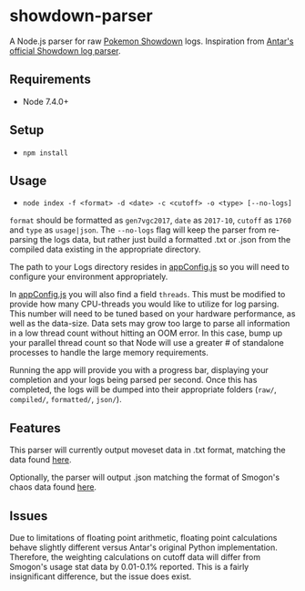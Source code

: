 # showdown-parser

A Node.js parser for raw [Pokemon Showdown](https://github.com/Zarel/Pokemon-Showdown) logs. Inspiration from [Antar's official Showdown log parser](https://github.com/Antar1011/Smogon-Usage-Stats).

## Requirements

* Node 7.4.0+

## Setup

* `npm install`

## Usage

* `node index -f <format> -d <date> -c <cutoff> -o <type> [--no-logs]`

`format` should be formatted as `gen7vgc2017`, `date` as `2017-10`, `cutoff` as `1760` and `type` as `usage|json`. The `--no-logs` flag will keep the parser from re-parsing the logs data, but rather just build a formatted .txt or .json from the compiled data existing in the appropriate directory.

The path to your Logs directory resides in [appConfig.js](https://github.com/GriffinLedingham/showdown-parser/blob/master/config/appConfig.js) so you will need to configure your environment appropriately.

In [appConfig.js](https://github.com/GriffinLedingham/showdown-parser/blob/master/config/appConfig.js) you will also find a field `threads`. This must be modified to provide how many CPU-threads you would like to utilize for log parsing. This number will need to be tuned based on your hardware performance, as well as the data-size. Data sets may grow too large to parse all information in a low thread count without hitting an OOM error. In this case, bump up your parallel thread count so that Node will use a greater # of standalone processes to handle the large memory requirements.

Running the app will provide you with a progress bar, displaying your completion and your logs being parsed per second. Once this has completed, the logs will be dumped into their appropriate folders (`raw/`, `compiled/`, `formatted/`, `json/`).

## Features

This parser will currently output moveset data in .txt format, matching the data found [here](http://www.smogon.com/stats/2017-10/moveset/gen7vgc2017-1760.txt).

Optionally, the parser will output .json matching the format of Smogon's chaos data found [here](http://www.smogon.com/stats/2017-10/chaos/gen7vgc2017-1760.json).

## Issues

Due to limitations of floating point arithmetic, floating point calculations behave slightly different versus Antar's original Python implementation. Therefore, the weighting calculations on cutoff data will differ from Smogon's usage stat data by 0.01-0.1% reported. This is a fairly insignificant difference, but the issue does exist.
